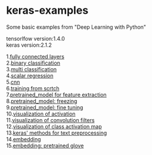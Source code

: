 # keras-examples
Some basic examples from "Deep Learning with Python" </br>

tensorlfow version:1.4.0</br>
keras version:2.1.2</br>

1.<a href="https://github.com/mjDelta/keras-examples/blob/master/ex01_fc.ipynb">fully connected layers</a></br>
2.<a href="https://github.com/mjDelta/keras-examples/blob/master/ex02_Binary%20Classification.ipynb">binary classification</a></br>
3.<a href="https://github.com/mjDelta/keras-examples/blob/master/ex03_multi%20classification.pynb">multi classification</a></br>
4.<a href="https://github.com/mjDelta/keras-examples/blob/master/ex04_regression.ipynb">scalar regression</a></br>
5.<a href="https://github.com/mjDelta/keras-examples/blob/master/ex05_cnn.ipynb">cnn</a></br>
6.<a href="https://github.com/mjDelta/keras-examples/blob/master/ex06_training_from_scratch.ipynb">training from scrtch</a></br>
7.<a href="https://github.com/mjDelta/keras-examples/blob/master/ex07_feature_extraction.ipynb">pretrained_model for feature extraction</a></br>
8.<a href="https://github.com/mjDelta/keras-examples/blob/master/ex08_freeze_pretrained_model.ipynb">pretrained_model: freezing</a></br>
9.<a href="https://github.com/mjDelta/keras-examples/blob/master/ex09_fine_tuning.ipynb">pretrained_model: fine tuning</a></br>
10.<a href="https://github.com/mjDelta/keras-examples/blob/master/ex10_visualize_activations.ipynb">visualization of activation</a></br>
11.<a href="https://github.com/mjDelta/keras-examples/blob/master/ex11_visualize_conv_filters.ipynb">visualization of convolution filters</a></br>
12.<a href="https://github.com/mjDelta/keras-examples/blob/master/ex12_class_activation_map.ipynb">visualization of class activation map</a></br>
13.<a href="https://github.com/mjDelta/keras-examples/blob/master/ex13_text_preprocessing.ipynb">keras' methods for text preprocessing</a></br>
14.<a href="https://github.com/mjDelta/keras-examples/blob/master/ex14_embdding1.ipynb">embedding</a></br>
15.<a href="https://github.com/mjDelta/keras-examples/blob/master/ex15_embedding2_pretrained_vectors.ipynb">embedding: pretrained glove</a></br>
